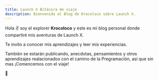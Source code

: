 ```yaml
---
title: Launch X Bitácora de viaje
description: Bienvenida al Blog de Krocoloco sobre Launch X.
---
```


Hola ✌️  soy el explorer **Krocoloco** y este es mi blog personal donde compartiré mis aventuras de Launch X.

Te invito a conocer mis aprendizajes y leer mis experiencias.

También se estarán publicando, anecdotas, pensamientos y otros aprendizajes realacionados con el camino de la Pregramación, así que sin mas ¡Comencemos con el viaje!

🚀
